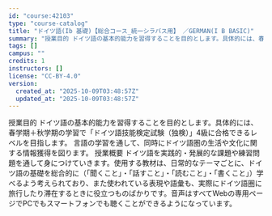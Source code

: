```yaml
---
id: "course:42103"
type: "course-catalog"
title: "ドイツ語(Ib 基礎)【総合コース_統一シラバス用】 ／GERMAN(I B BASIC)"
summary: "授業目的 ドイツ語の基本的能力を習得することを目的とします。具体的には、春学期＋秋学期の学習で「ドイツ語技能検定試験（独検）」4級に合格できるレベルを目指します。 言語の学習を通して、同時にドイツ語圏の生活や文化に関する情報獲得を図ります。…"
tags: []
campus: ""
credits: 1
instructors: []
license: "CC-BY-4.0"
version:
  created_at: "2025-10-09T03:48:57Z"
  updated_at: "2025-10-09T03:48:57Z"
---
```

授業目的 ドイツ語の基本的能力を習得することを目的とします。具体的には、春学期＋秋学期の学習で「ドイツ語技能検定試験（独検）」4級に合格できるレベルを目指します。 言語の学習を通して、同時にドイツ語圏の生活や文化に関する情報獲得を図ります。 授業概要 ドイツ語を実践的・発展的な課題や練習問題を通して身につけていきます。使用する教材は、日常的なテーマごとに、ドイツ語の基礎を総合的に（「聞くこと」・「話すこと」・「読むこと」・「書くこと」）学べるよう考えられており、また使われている表現や語彙も、実際にドイツ語圏に旅行したり滞在するときに役立つものばかりです。音声はすべてWebの専用ページでPCでもスマートフォンでも聴くことができるようになっています。
